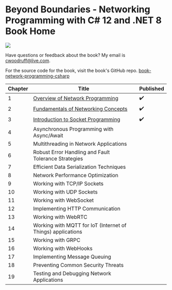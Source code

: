 # Beyond Boundaries - Networking Programming with C# 12 and .NET 8 Book Home

![](http://woodruff.dev/wp-content/uploads/2024/03/networkheader.png)

Have questions or feedback about the book? My email is [cwoodruff@live.com](mailto:cwoodruff@live.com).

For the source code for the book, visit the book's GitHub repo. [book-network-programming-csharp
](https://github.com/cwoodruff/book-network-programming-csharp)

| Chapter   | Title                                                           | Published |
|-----------|-----------------------------------------------------------------|-----------|
| 1         | [Overview of Network Programming](./Chapter01/chapter01.md)     | ✔️        |
| 2         | [Fundamentals of Networking Concepts](./Chapter02/chapter02.md) | ✔️        |
| 3         | [Introduction to Socket Programming](./Chapter03/chapter03.md)  | ✔️        |
| 4         | Asynchronous Programming with Async/Await                       |           |
| 5         | Multithreading in Network Applications                          |           |
| 6         | Robust Error Handling and Fault Tolerance Strategies            |           |
| 7         | Efficient Data Serialization Techniques                         |           |
| 8         | Network Performance Optimization                                |           |
| 9         | Working with TCP/IP Sockets                                     |           |
| 10        | Working with UDP Sockets                                        |           |
| 11        | Working with WebSocket                                          |           |
| 12        | Implementing HTTP Communication                                 |           |
| 13        | Working with WebRTC                                             |           |
| 14        | Working with MQTT for IoT (Internet of Things) applications     |           |
| 15        | Working with GRPC                                               |           |
| 16        | Working with WebHooks                                           |           |
| 17        | Implementing Message Queuing                                    |           |
| 18        | Preventing Common Security Threats                              |           |
| 19        | Testing and Debugging Network Applications                      |           |
